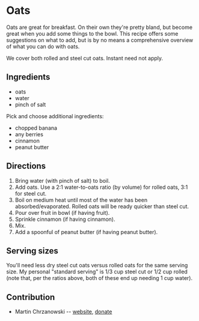 # Oats

Oats are great for breakfast. On their own they're pretty bland, but become
great when you add some things to the bowl. This recipe offers some suggestions
on what to add, but is by no means a comprehensive overview of what you can do
with oats.

We cover both rolled and steel cut oats. Instant need not apply.

## Ingredients

- oats
- water
- pinch of salt

Pick and choose additional ingredients:

- chopped banana
- any berries
- cinnamon
- peanut butter

## Directions

1. Bring water (with pinch of salt) to boil.
2. Add oats. Use a 2:1 water-to-oats ratio (by volume) for rolled oats, 3:1 for
   steel cut.
3. Boil on medium heat until most of the water has been absorbed/evaporated.
   Rolled oats will be ready quicker than steel cut.
4. Pour over fruit in bowl (if having fruit).
5. Sprinkle cinnamon (if having cinnamon).
6. Mix.
7. Add a spoonful of peanut butter (if having peanut butter).

## Serving sizes

You'll need less dry steel cut oats versus rolled oats for the same serving
size. My personal "standard serving" is 1/3 cup steel cut or 1/2 cup rolled
(note that, per the ratios above, both of these end up needing 1 cup water).

## Contribution

- Martin Chrzanowski -- [website](https://m-chrzan.xyz), [donate](https://m-chrzan.xyz/crypto.html)

